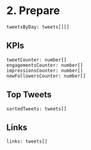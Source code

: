 # 2. Prepare

```
tweetsByDay: tweets[][]
```

## KPIs
```
tweetCounter: number[] 
engagementsCounter: number[] 
impressionsCounter: number[]
newFollowersCounter: number[]
```


## Top Tweets
```
sortedTweets: tweets[]
```


## Links
```
links: tweets[]
```
